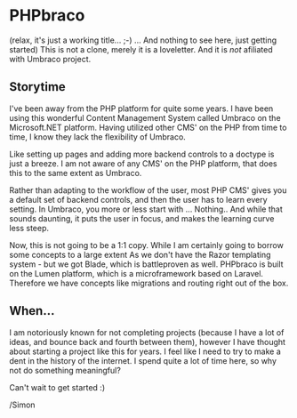 # PHPbraco

(relax, it's just a working title... ;-) ... And nothing to see here, just getting started)
This is not a clone, merely it is a loveletter. And it is *not* afiliated with Umbraco project.

## Storytime

I've been away from the PHP platform for quite some years. I have been using this wonderful Content Management System called Umbraco on the Microsoft.NET platform. Having utilized other CMS' on the PHP from time to time, I know they lack the flexibility of Umbraco.

Like setting up pages and adding more backend controls to a doctype is just a breeze. I am not aware of any CMS' on the PHP platform, that does this to the same extent as Umbraco.

Rather than adapting to the workflow of the user, most PHP CMS' gives you a default set of backend controls, and then the user has to learn every setting. In Umbraco, you more or less start with ... Nothing.. And while that sounds daunting, it puts the user in focus, and makes the learning curve less steep.

Now, this is not going to be a 1:1 copy. While I am certainly going to borrow some concepts to a large extent As we don't have the Razor templating system - but we got Blade, which is battleproven as well. PHPbraco is built on the Lumen platform, which is a microframework based on Laravel. Therefore we have concepts like migrations and routing right out of the box.

## When...
I am notoriously known for not completing projects (because I have a lot of ideas, and bounce back and fourth between them), however I have thought about starting a project like this for years. I feel like I need to try to make a dent in the history of the internet. I spend quite a lot of time here, so why not do something meaningful? 

Can't wait to get started :)

/Simon